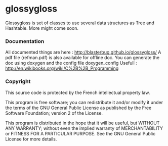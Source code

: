 glossygloss
===========

  Glossygloss is set of classes to use several data structures as Tree and Hashtable.
  More might come soon.

### Documentation

  All documented things are here : http://blasterbug.github.io/glossygloss/
  A pdf file (refman.pdf) is also available for offline doc.
  You can generate the doc using doxygen and the config file doxygen_config
  Usefull : http://en.wikibooks.org/wiki/C%2B%2B_Programming
  
### Copyright

  This source code is protected by the French intellectual property law.
  
  This program is free software; you can redistribute it and/or
  modify it under the terms of the GNU General Public License
  as published by the Free Software Foundation; version 2
  of the License.
  
  This program is distributed in the hope that it will be useful,
  but WITHOUT ANY WARRANTY; without even the implied warranty of
  MERCHANTABILITY or FITNESS FOR A PARTICULAR PURPOSE.  See the
  GNU General Public License for more details.


